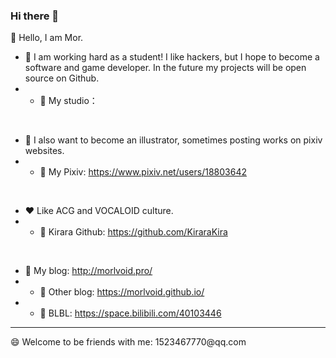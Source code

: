 ### Hi there 👋

<!--
**Morlvoid/Morlvoid** is a ✨ _special_ ✨ repository because its `README.md` (this file) appears on your GitHub profile.

Here are some ideas to get you started:

- 🔭 I’m currently working on ...
- 🌱 I’m currently learning ...
- 👯 I’m looking to collaborate on ...
- 🤔 I’m looking for help with ...
- 💬 Ask me about ...
- 📫 How to reach me: ...
- 😄 Pronouns: ...
- ⚡ Fun fact: ...
-->

👋 Hello, I am Mor. 
<br>

- 🌱 I am working hard as a student! I like hackers, but I hope to become a software and game developer. In the future my projects will be open source on Github.
- -  🤔 My studio：

<br>

- 🌱 I also want to become an illustrator, sometimes posting works on pixiv websites.
- -  💬 My Pixiv: https://www.pixiv.net/users/18803642
<br>

- ❤ Like ACG and VOCALOID culture.
-  - 💬 Kirara Github: https://github.com/KiraraKira
<br>

- 💬 My blog: http://morlvoid.pro/
-  - 💬 Other blog: https://morlvoid.github.io/
-  - 💬 BLBL: https://space.bilibili.com/40103446

<hr>
😄 Welcome to be friends with me: 1523467770@qq.com

